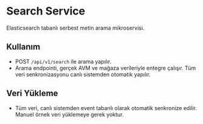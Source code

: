 # Search Service

Elasticsearch tabanlı serbest metin arama mikroservisi.

## Kullanım
- POST `/api/v1/search` ile arama yapılır.
- Arama endpointi, gerçek AVM ve mağaza verileriyle entegre çalışır. Tüm veri senkronizasyonu canlı sistemden otomatik yapılır.

## Veri Yükleme
- Tüm veri, canlı sistemden event tabanlı olarak otomatik senkronize edilir. Manuel örnek veri yüklemeye gerek yoktur. 